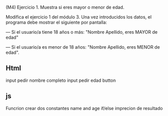 (M4) Ejercicio 1. Muestra si eres mayor o menor de edad.

Modifica el ejercicio 1 del módulo 3. Una vez introducidos los datos, el programa debe mostrar el siguiente por pantalla:

— Si el usuario/a tiene 18 años o más: "Nombre Apellido, eres MAYOR de edad"

— Si el usuario/a es menor de 18 años: "Nombre Apellido, eres MENOR de edad".

## Html

input pedir nombre completo
input pedir edad
button

## js

Funcrion
crear dos constantes name and age
if/else
imprecion de resultado